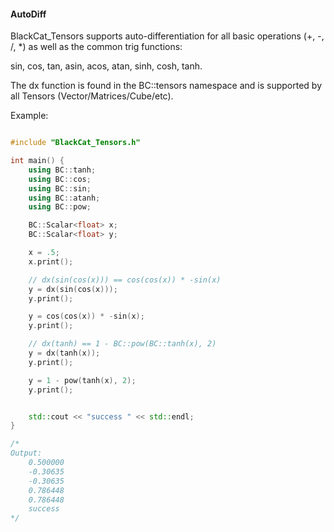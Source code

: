 #### AutoDiff

BlackCat_Tensors supports auto-differentiation for all basic operations (+, -, /, *)
as well as the common trig functions:

sin, cos, tan, 
asin, acos, atan, 
sinh, cosh, tanh.

The dx function is found in the BC::tensors namespace and is supported by all Tensors (Vector/Matrices/Cube/etc).

Example:

```cpp

#include "BlackCat_Tensors.h"

int main() {
	using BC::tanh;
	using BC::cos;
	using BC::sin;
	using BC::atanh;
	using BC::pow;

	BC::Scalar<float> x;
	BC::Scalar<float> y;

	x = .5;
	x.print();

	// dx(sin(cos(x))) == cos(cos(x)) * -sin(x)
	y = dx(sin(cos(x)));
	y.print();

	y = cos(cos(x)) * -sin(x);
	y.print();

	// dx(tanh) == 1 - BC::pow(BC::tanh(x), 2)
	y = dx(tanh(x));
	y.print();

	y = 1 - pow(tanh(x), 2);
	y.print();


	std::cout << "success " << std::endl;
}

/*
Output:
	0.500000
	-0.30635
	-0.30635
	0.786448
	0.786448
	success 
*/
```
